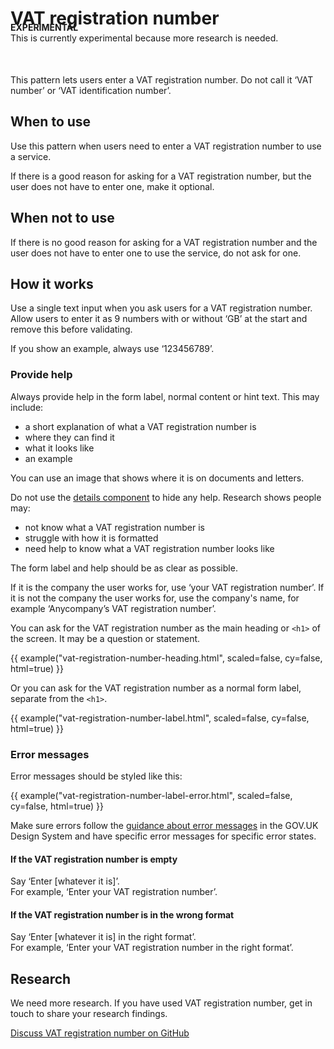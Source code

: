 # VAT registration number

<p style="margin-bottom:50px;margin-top:-30px">
<strong class="phase-tag">EXPERIMENTAL</strong><br>
This is currently experimental because more research is needed.</p>

This pattern lets users enter a VAT registration number. Do not call it ‘VAT number’ or ‘VAT identification number’.

## When to use

Use this pattern when users need to enter a VAT registration number to use a service.

If there is a good reason for asking for a VAT registration number, but the user does not have to enter one, make it optional.

## When not to use

If there is no good reason for asking for a VAT registration number and the user does not have to enter one to use the service, do not ask for one.

## How it works

Use a single text input when you ask users for a VAT registration number. Allow users to enter it as 9 numbers with or without ‘GB’ at the start and remove this before validating.

If you show an example, always use ‘123456789’.

### Provide help

Always provide help in the form label, normal content or hint text. This may include:

- a short explanation of what a VAT registration number is
- where they can find it
- what it looks like
- an example

You can use an image that shows where it is on documents and letters.

Do not use the [details component](https://design-system.service.gov.uk/components/details/) to hide any help. Research shows people may:

- not know what a VAT registration number is
- struggle with how it is formatted
- need help to know what a VAT registration number looks like

The form label and help should be as clear as possible.

If it is the company the user works for, use ‘your VAT registration number’. If it is not the company the user works for, use the company's name, for example ‘Anycompany’s VAT registration number’.

You can ask for the VAT registration number as the main heading or `<h1>` of the screen. It may be a question or statement.

{{ example("vat-registration-number-heading.html", scaled=false, cy=false, html=true) }}

Or you can ask for the VAT registration number as a normal form label, separate from the `<h1>`.

{{ example("vat-registration-number-label.html", scaled=false, cy=false, html=true) }}

### Error messages

Error messages should be styled like this:

{{ example("vat-registration-number-label-error.html", scaled=false, cy=false, html=true) }}

Make sure errors follow the <a href="https://design-system.service.gov.uk/components/error-message/">guidance about error messages</a> in the GOV.UK Design System and have specific error messages for specific error states.

#### If the VAT registration number is empty

Say ‘Enter [whatever it is]’.<br>
For example, ‘Enter your VAT registration number’.

#### If the VAT registration number is in the wrong format

Say ‘Enter [whatever it is] in the right format’.<br>
For example, ‘Enter your VAT registration number in the right format’.

## Research

We need more research. If you have used VAT registration number, get in touch to share your research findings.

[Discuss VAT registration number on GitHub](https://github.com/hmrc/design-patterns/issues/129)
